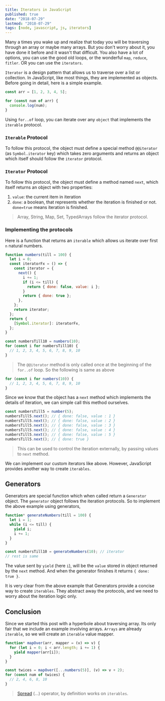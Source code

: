 ```yaml
---
title: Iterators in JavaScript
published: true
date: "2018-07-29"
lastmod: "2018-07-29"
tags: [node, javascript, js, iterators]
---
```



Many a times you wake up and realize that today you will be traversing through an array or maybe many arrays. But you don't worry about it, you have done it before and it wasn't that difficult. You also have a lot of options, you can use the good old loops, or the wonderful `map`, `reduce`, `fitler`. OR you can use the `iterators`.

`Iterator` is a design pattern that allows us to traverse over a list or collection. In JavaScript, like most things, they are implemented as objects. Before going in detail, here is a simple example.

```js
const arr = [1, 2, 3, 4, 5];

for (const num of arr) {
  console.log(num);
}
```

Using `for..of` loop, you can iterate over any `object` that implements the `iterable` protocol.


### `Iterable` Protocol

To follow this protocol, the object must define a special method `@@iterator` (as `Symbol.iterator` key) which takes zero arguments and returns an object which itself should follow the `iterator` protocol.


### `Iterator` Protocol

To follow this protocol, the object must define a method named `next`, which itself returns an object with two properties:

  1. `value`: the current item in iteration
  2. `done`: a boolean, that represents whether the iteration is finished or not. `done=true` means iteration is finished.


> Array, String, Map, Set, TypedArrays follow the iterator protocol.


### Implementing the protocols

Here is a function that returns an `iterable` which allows us iterate over first `n` natural numbers.

```js
function numbers(till = 100) {
  let i = 0;
  const iteratorFx = () => {
    const iterator = {
      next() {
        i += 1;
        if (i <= till) {
          return { done: false, value: i };
        }
        return { done: true };
      },
    };
    return iterator;
  };
  return {
    [Symbol.iterator]: iteratorFx,
  };
}

const numbersTill10 = numbers(10);
for (const i for numbersTill10) {
  // 1, 2, 3, 4, 5, 6, 7, 8, 9, 10
}
```

> The `@@iterator` method is only called once at the beginning of the `for..of` loop. So the following is same as above

```js
for (const i for numbers(10)) {
  // 1, 2, 3, 4, 5, 6, 7, 8, 9, 10
}
```

Since we know that the object has a `next` method which implements the details of iteration, we can simple call this method ourselves.

```js
const numbersTill5 = number(5);
numbersTill5.next(); // { done: false, value : 1 }
numbersTill5.next(); // { done: false, value : 2 }
numbersTill5.next(); // { done: false, value : 3 }
numbersTill5.next(); // { done: false, value : 4 }
numbersTill5.next(); // { done: false, value : 5 }
numbersTill5.next(); // { done: true }
```

> This can be used to control the iteration externally, by passing values to `next` method.


We can implement our custom iterators like above. However, JavaScript provides another way to create `iterables`.

## Generators

Generators are special function which when called return a `Generator` object. The `generator` object follows the iteration protocols. So to implement the above example using generators,

```js
function* generateNumbers(till = 100) {
  let i = 1;
  while (i <= till) {
    yield i;
    i += 1;
  }
}

const numbersTill10 = generateNumbers(10); // iterator
// rest is same
```

The value sent by `yield` (here `i`), will be the `value` stored in object returned by the `next` method. And when the generator finishes it returns `{ done: true }`.

It is very clear from the above example that Generators provide a concise way to create `iterables`. They abstract away the protocols, and we need to worry about the iteration logic only.


## Conclusion

Since we started this post with a hyperbole about traversing array. Its only fair that we include an example involving arrays. `Arrays` are already `iterable`, so we will create an `iterable` value mapper.

```js
function* mapOver(arr, mapper = (v) => v) {
  for (let i = 0; i < arr.length; i += 1) {
    yield mapper(arr[i]);
  }
}

const twices = mapOver([...numbers(5)], (v) => v + 2);
for (const num of twices) {
  // 2, 4, 6, 8, 10
}
```

> [Spread](https://developer.mozilla.org/en-US/docs/Web/JavaScript/Reference/Operators/Spread_syntax) (...) operator, by definition works on `iterables`.
